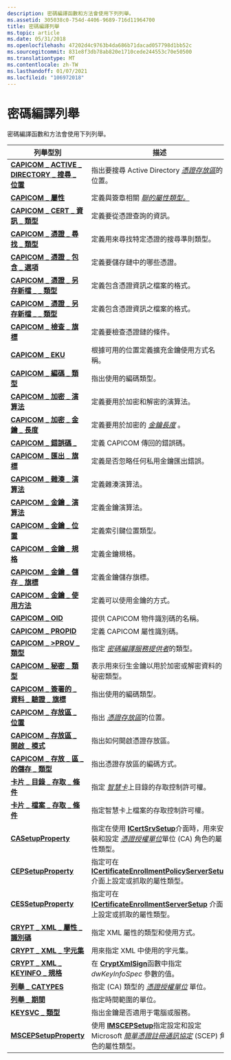 ```yaml
---
description: 密碼編譯函數和方法會使用下列列舉。
ms.assetid: 305038c0-754d-4406-9689-716d11964700
title: 密碼編譯列舉
ms.topic: article
ms.date: 05/31/2018
ms.openlocfilehash: 47202d4c9763b4da686b71dacad057798d1bb52c
ms.sourcegitcommit: 831e8f3db78ab820e1710cede244553c70e50500
ms.translationtype: MT
ms.contentlocale: zh-TW
ms.lasthandoff: 01/07/2021
ms.locfileid: "106972018"
---
```

# <a name="cryptography-enumerations"></a>密碼編譯列舉

密碼編譯函數和方法會使用下列列舉。



| 列舉型別                                                                                      | 描述                                                                                                                                                                                                                                                                                     |
|--------------------------------------------------------------------------------------------------|-------------------------------------------------------------------------------------------------------------------------------------------------------------------------------------------------------------------------------------------------------------------------------------------------|
| [**CAPICOM \_ ACTIVE \_ DIRECTORY \_ 搜尋 \_ 位置**](capicom-active-directory-search-location.md) | 指出要搜尋 Active Directory [*憑證存放區*](../secgloss/c-gly.md)的位置。                                                                                                                            |
| [**CAPICOM \_ 屬性**](capicom-attribute.md)                                                  | 定義與簽章相關 [*聯的屬性類型。*](../secgloss/d-gly.md)                                                                                                                                                  |
| [**CAPICOM \_ CERT \_ 資訊 \_ 類型**](capicom-cert-info-type.md)                                      | 定義要從憑證查詢的資訊。                                                                                                                                                                                                                                   |
| [**CAPICOM \_ 憑證 \_ 尋找 \_ 類型**](capicom-certificate-find-type.md)                        | 定義用來尋找特定憑證的搜尋準則類型。                                                                                                                                                                                                                         |
| [**CAPICOM \_ 憑證 \_ 包含 \_ 選項**](capicom-certificate-include-option.md)              | 定義要儲存鏈中的哪些憑證。                                                                                                                                                                                                                                                |
| [**CAPICOM \_ 憑證 \_ 另存新檔 \_ \_ 類型**](capicom-certificate-save-as-type.md)                 | 定義包含憑證資訊之檔案的格式。                                                                                                                                                                                                                             |
| [**CAPICOM \_ 憑證 \_ 另存新檔 \_ \_ 類型**](capicom-certificates-save-as-type.md)               | 定義包含憑證資訊之檔案的格式。                                                                                                                                                                                                                            |
| [**CAPICOM \_ 檢查 \_ 旗標**](capicom-check-flag.md)                                               | 定義要檢查憑證鏈的條件。                                                                                                                                                                                                                          |
| [**CAPICOM \_ EKU**](capicom-eku.md)                                                              | 根據可用的位置定義擴充金鑰使用方式名稱。                                                                                                                                                                                                                           |
| [**CAPICOM \_ 編碼 \_ 類型**](capicom-encoding-type.md)                                         | 指出使用的編碼類型。                                                                                                                                                                                                                                                               |
| [**CAPICOM \_ 加密 \_ 演算法**](capicom-encryption-algorithm.md)                           | 定義要用於加密和解密的演算法。                                                                                                                                                                                                                                 |
| [**CAPICOM \_ 加密 \_ 金鑰 \_ 長度**](capicom-encryption-key-length.md)                        | 定義要用於加密的 [*金鑰長度*](../secgloss/k-gly.md) 。                                                                                                                                                                          |
| [**CAPICOM \_ 錯誤碼 \_**](capicom-error-code.md)                                               | 定義 CAPICOM 傳回的錯誤碼。                                                                                                                                                                                                                                               |
| [**CAPICOM \_ 匯出 \_ 旗標**](capicom-export-flag.md)                                             | 定義是否忽略任何私用金鑰匯出錯誤。                                                                                                                                                                                                                                           |
| [**CAPICOM \_ 雜湊 \_ 演算法**](capicom-hash-algorithm.md)                                       | 定義雜湊演算法。                                                                                                                                                                                                                                                                       |
| [**CAPICOM \_ 金鑰 \_ 演算法**](capicom-key-algorithm.md)                                         | 定義金鑰演算法。                                                                                                                                                                                                                                                                         |
| [**CAPICOM \_ 金鑰 \_ 位置**](capicom-key-location.md)                                           | 定義索引鍵位置類型。                                                                                                                                                                                                                                                                     |
| [**CAPICOM \_ 金鑰 \_ 規格**](capicom-key-spec.md)                                                   | 定義金鑰規格。                                                                                                                                                                                                                                                                     |
| [**CAPICOM \_ 金鑰 \_ 儲存 \_ 旗標**](capicom-key-storage-flag.md)                                  | 定義金鑰儲存旗標。                                                                                                                                                                                                                                                                      |
| [**CAPICOM \_ 金鑰 \_ 使用方法**](capicom-key-usage.md)                                                 | 定義可以使用金鑰的方式。                                                                                                                                                                                                                                                    |
| [**CAPICOM \_ OID**](capicom-oid.md)                                                              | 提供 CAPICOM 物件識別碼的名稱。                                                                                                                                                                                                                                              |
| [**CAPICOM \_ PROPID**](capicom-propid.md)                                                        | 定義 CAPICOM 屬性識別碼。                                                                                                                                                                                                                                                       |
| [**CAPICOM \_ >PROV \_ 類型**](capicom-prov-type.md)                                                 | 指定 [*密碼編譯服務提供者*](../secgloss/c-gly.md)的類型。                                                                                                                             |
| [**CAPICOM \_ 秘密 \_ 類型**](capicom-secret-type.md)                                             | 表示用來衍生金鑰以用於加密或解密資料的秘密類型。                                                                                                                                                                                              |
| [**CAPICOM \_ 簽署的 \_ 資料 \_ 驗證 \_ 旗標**](capicom-signed-data-verify-flag.md)                   | 指出使用的編碼類型。                                                                                                                                                                                                                                                               |
| [**CAPICOM \_ 存放區 \_ 位置**](capicom-store-location.md)                                       | 指出 [*憑證存放區*](../secgloss/c-gly.md)的位置。                                                                                                                                                              |
| [**CAPICOM \_ 存放區 \_ 開啟 \_ 模式**](capicom-store-open-mode.md)                                    | 指出如何開啟憑證存放區。                                                                                                                                                                                                                                              |
| [**CAPICOM \_ 存放 \_ 區 \_ 的儲存 \_ 類型**](capicom-store-save-as-type.md)                             | 指出憑證存放區的編碼方式。                                                                                                                                                                                                                                                  |
| [**卡片 \_ 目錄 \_ 存取 \_ 條件**](card-directory-access-condition.md)                    | 指定 [*智慧卡*](../secgloss/s-gly.md)上目錄的存取控制許可權。                                                                                                                                                     |
| [**卡片 \_ 檔案 \_ 存取 \_ 條件**](card-file-access-condition.md)                              | 指定智慧卡上檔案的存取控制許可權。                                                                                                                                                                                                                                |
| [**CASetupProperty**](/windows/win32/api/casetup/ne-casetup-casetupproperty)                                         | 指定在使用 [**ICertSrvSetup**](/windows/desktop/api/Casetup/nn-casetup-icertsrvsetup)介面時，用來安裝和設定 [*憑證授權單位*](../secgloss/c-gly.md)單位 (CA) 角色的屬性類型。                                   |
| [**CEPSetupProperty**](/windows/win32/api/casetup/ne-casetup-cepsetupproperty)                                                     | 指定可在 [**ICertificateEnrollmentPolicyServerSetup**](/windows/desktop/api/Casetup/nn-casetup-icertificateenrollmentpolicyserversetup) 介面上設定或抓取的屬性類型。                                                                                                                         |
| [**CESSetupProperty**](/windows/win32/api/casetup/ne-casetup-cessetupproperty)                                                     | 指定可在 [**ICertificateEnrollmentServerSetup**](/windows/desktop/api/Casetup/nn-casetup-icertificateenrollmentserversetup) 介面上設定或抓取的屬性類型。                                                                                                                                     |
| [**CRYPT \_ XML \_ 屬性 \_ 識別碼**](/windows/desktop/api/Cryptxml/ne-cryptxml-crypt_xml_property_id)                                        | 指定 XML 屬性的類型和使用方式。                                                                                                                                                                                                                                               |
| [**CRYPT \_ XML \_ 字元集**](/windows/desktop/api/Cryptxml/ne-cryptxml-crypt_xml_charset)                                                 | 用來指定 XML 中使用的字元集。                                                                                                                                                                                                                                              |
| [**CRYPT \_ XML \_ KEYINFO \_ 規格**](/windows/desktop/api/Cryptxml/ne-cryptxml-crypt_xml_keyinfo_spec)                                      | 在 [**CryptXmlSign**](/windows/desktop/api/Cryptxml/nf-cryptxml-cryptxmlsign)函數中指定 *dwKeyInfoSpec* 參數的值。                                                                                                                                                                                        |
| [**列舉 \_ CATYPES**](/windows/desktop/api/Certsrv/ne-certsrv-enum_catypes)                                                            | 指定 (CA) 類型的 [*憑證授權單位*](../secgloss/c-gly.md) 單位。                                                                                                                                                  |
| [**列舉 \_ 期間**](/windows/desktop/api/celib/ne-celib-enum_period)                                                              | 指定時間範圍的單位。                                                                                                                                                                                                                                                             |
| [**KEYSVC \_ 類型**](keysvc-type.md)                                                              | 指出金鑰是否適用于電腦或服務。                                                                                                                                                                                                                                     |
| [**MSCEPSetupProperty**](/windows/win32/api/casetup/ne-casetup-mscepsetupproperty)                                                 | 使用 [**IMSCEPSetup**](/windows/desktop/api/Casetup/nn-casetup-imscepsetup)指定設定和設定 Microsoft [*簡單憑證註冊通訊協定*](../secgloss/s-gly.md) (SCEP) 角色的屬性類型。 |



 

 

 
